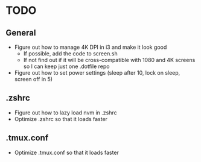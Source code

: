 # TODO

## General
- Figure out how to manage 4K DPI in i3 and make it look good
  - If possible, add the code to screen.sh
  - If not find out if it will be cross-compatible with 1080 and 4K screens so I can keep just one .dotfile repo
- Figure out how to set power settings (sleep after 10, lock on sleep, screen off in 5)

## .zshrc

- Figure out how to lazy load nvm in .zshrc
- Optimize .zshrc so that it loads faster

## .tmux.conf

- Optimize .tmux.conf so that it loads faster

